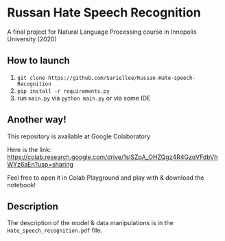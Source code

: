 # Russan Hate Speech Recognition
A final project for Natural Language Processing course in Innopolis University (2020)

## How to launch
1. `git clone https://github.com/Sariellee/Russan-Hate-speech-Recognition`
2. `pip install -r requirements.py`
3. run `main.py` via `python main.py` or via some IDE

## Another way!
This repository is available at Google Colaboratory

Here is the link: https://colab.research.google.com/drive/1slSZpA_OHZQgz4R4GzqVFdbVhWYz6aEn?usp=sharing

Feel free to open it in Colab Playground and play with & download the notebook!

## Description
The description of the model & data manipulations is in the `Hate_speech_recognition.pdf` file.
